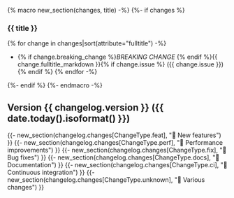 {% macro new_section(changes, title) -%}
{%- if changes %}
### {{ title }}

{% for change in changes|sort(attribute="fulltitle") -%}
- {% if change.breaking_change %}*BREAKING CHANGE* {% endif %}{{ change.fulltitle_markdown }}{% if change.issue %} ({{ change.issue }}){% endif %}
{% endfor -%}

{%- endif %}
{%- endmacro -%}

## Version {{ changelog.version }} ({{ date.today().isoformat() }})
{{- new_section(changelog.changes[ChangeType.feat], "🎉 New features") }}
{{- new_section(changelog.changes[ChangeType.perf], "🚀 Performance improvements") }}
{{- new_section(changelog.changes[ChangeType.fix], "👷 Bug fixes") }}
{{- new_section(changelog.changes[ChangeType.docs], "📝 Documentation") }}
{{- new_section(changelog.changes[ChangeType.ci], "🤖 Continuous integration") }}
{{- new_section(changelog.changes[ChangeType.unknown], "🤷 Various changes") }}
